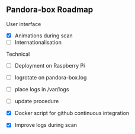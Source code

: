 Pandora-box Roadmap
-------------------

User interface

- [x] Animations during scan
- [ ] Internationalisation

Technical

- [ ] Deployment on Raspberry Pi
- [ ] logrotate on pandora-box.log
- [ ] place logs in /var/logs
- [ ] update procedure
- [x] Docker script for github continuous integration
- [x] Improve logs during scan

